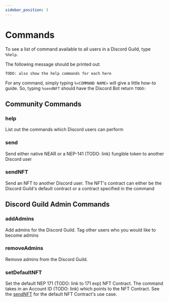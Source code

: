 ```yaml
---
sidebar_position: 3
---
```


# Commands

To see a list of command available to all users in a Discord Guild, type `%help`.

The following message should be printed out:
```
TODO: also show the help commands for each here
```

For any command, simply typing `%<COMMAND NAME>` will give a little how-to guide. So, typing `%sendNFT` should have the Discord Bot return
```TODO:```

## Community Commands

### help
List out the commands which Discord users can perform

### send
Send either native NEAR or a NEP-141 (TODO: link) fungible token to another Discord user

### sendNFT
Send an NFT to another Discord user. The NFT's contract can either be the Discord Guild's default contract or a contract specified in the command

## Discord Guild Admin Commands

### addAdmins

Add admins for the Discord Guild. Tag other users who you would like to become admins

### removeAdmins
<!-- TODO: this feels like a power that could get abused? Or do we not worry about it for now cause its important to have a good discord community manager. Granted if one person get's faulty access, then the whole thing could get screwed. That being said, maybe we should have like a super admin? Like one that cannot be removed -->

Remove admins from the Discord Guild.

### setDefaultNFT

Set the default NEP 171 (TODO: link to 171 exp) NFT Contract. The command takes in an Account ID (TODO: link) which points to the NFT Contract. See the [sendNFT](./Commands#sendnft) for the default NFT Contract's use case.